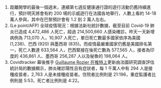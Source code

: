1. 距離開學的最後一個週末，連續第七週反健康通行證的遊行活動仍舊持續進行，預計明天將會有約 200 場的示威遊行在法國各地舉行，人數上看約 14-18 萬人參與，其中在巴黎預計會有 1.2 到 2 萬人左右。
1. (Le point/AFP) 全球疫情現況：根據法新社統計數據，截至目前 Covid-19 肺炎已造成 4,472,486 人死亡，超過 214,500,660 人感染確診。昨天一天新增病例為 713,070 人，10,907 人死亡，單日死亡數最多國家依序為美國 (1,238)、巴西 (920) 與墨西哥 (835)。而疫情最嚴重國家仍舊是美國排名第一，死亡人數達 633,564 人，巴西緊接在後死亡數為 577,565 人，接者為印度的 436,861 人、墨西哥 256,287 人以及秘魯的 198,064 人。
1. Covidtracker 幕後推手 [Guillaume Rozier 在推特上](https://tinyurl.com/ygdlzb2y)更新由法國研究調查評估統計局的數據顯示，肺炎確診陽性且有症狀者，每 1 千萬人中有 294 人是接種疫苗者，2,763 人是未接種疫苗者。住院者比例則是 21:196，重症監護者比例則是 5:53，死亡者比例則是 4:22。
